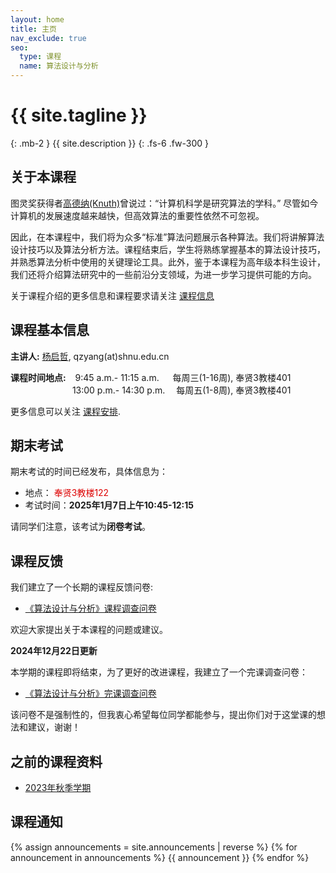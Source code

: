 ```yaml
---
layout: home
title: 主页
nav_exclude: true
seo:
  type: 课程
  name: 算法设计与分析
---
```


# {{ site.tagline }}
{: .mb-2 }
{{ site.description }}
{: .fs-6 .fw-300 }

<!-- {% if site.announcements %}
{{ site.announcements.last }}
[Announcements](announcements.md){: .btn .btn-outline .fs-3 }
{% endif %} -->

## 关于本课程

图灵奖获得者[高德纳(Knuth)](https://en.wikipedia.org/wiki/Donald_Knuth)曾说过：“计算机科学是研究算法的学科。” 尽管如今计算机的发展速度越来越快，但高效算法的重要性依然不可忽视。

因此，在本课程中，我们将为众多“标准”算法问题展示各种算法。我们将讲解算法设计技巧以及算法分析方法。课程结束后，学生将熟练掌握基本的算法设计技巧，并熟悉算法分析中使用的关键理论工具。此外，鉴于本课程为高年级本科生设计，我们还将介绍算法研究中的一些前沿分支领域，为进一步学习提供可能的方向。

关于课程介绍的更多信息和课程要求请关注 [课程信息](syllabus.md)

## 课程基本信息

**主讲人:** [杨启哲](https://basics.sjtu.edu.cn/~yangqizhe/), qzyang(at)shnu.edu.cn

**课程时间地点:** &ensp;&nbsp;9:45 a.m.- 11:15 a.m. &emsp; 每周三(1-16周), 奉贤3教楼401
 <br/>&emsp;&emsp;&emsp;&emsp;&emsp;&emsp;&nbsp;&ensp;&nbsp;13:00 p.m.- 14:30 p.m. &emsp;每周五(1-8周), 奉贤3教楼401


 更多信息可以关注 [课程安排](schedule.md).

## 期末考试

期末考试的时间已经发布，具体信息为：
   - 地点：<font color="#dd0000"> 奉贤3教楼122</font>
   - 考试时间：**2025年1月7日上午10:45-12:15** 
  
请同学们注意，该考试为**闭卷考试**。



## 课程反馈

我们建立了一个长期的课程反馈问卷:

- [《算法设计与分析》课程调查问卷](https://www.wjx.cn/vm/YhxWixY.aspx# )

欢迎大家提出关于本课程的问题或建议。

**2024年12月22日更新**

本学期的课程即将结束，为了更好的改进课程，我建立了一个完课调查问卷：

- [《算法设计与分析》完课调查问卷](https://www.wjx.cn/vm/Q04y0lW.aspx)

该问卷不是强制性的，但我衷心希望每位同学都能参与，提出你们对于这堂课的想法和建议，谢谢！

## 之前的课程资料

- [2023年秋季学期](https://www.algo2023w.spacepenguin.com.cn)
  


## 课程通知

{% assign announcements = site.announcements | reverse %}
{% for announcement in announcements %}
{{ announcement }}
{% endfor %}
